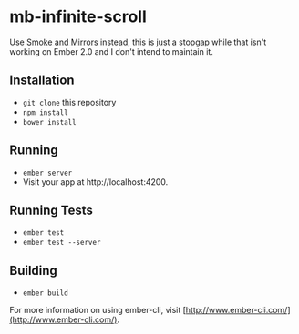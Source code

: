 # mb-infinite-scroll

Use [Smoke and Mirrors](https://github.com/runspired/smoke-and-mirrors) instead, this is just a stopgap while that isn't working on Ember 2.0 and I don't intend to maintain it.

## Installation

* `git clone` this repository
* `npm install`
* `bower install`

## Running

* `ember server`
* Visit your app at http://localhost:4200.

## Running Tests

* `ember test`
* `ember test --server`

## Building

* `ember build`

For more information on using ember-cli, visit [http://www.ember-cli.com/](http://www.ember-cli.com/).
